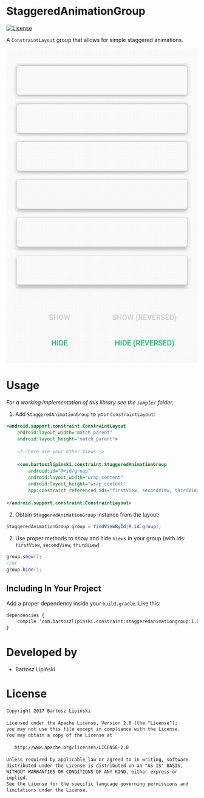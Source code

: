 StaggeredAnimationGroup
==================

[![License](https://img.shields.io/github/license/blipinsk/StaggeredAnimationGroup.svg?style=flat)](https://www.apache.org/licenses/LICENSE-2.0)

A `ConstraintLayout` group that allows for simple staggered animations.

![ ](/StaggeredAnimationGroup.gif)

Usage
=====
*For a working implementation of this library see the `sample/` folder.*

1. Add `StaggeredAnimationGroup` to your `ConstraintLayout`:

```xml
<android.support.constraint.ConstraintLayout
    android:layout_width="match_parent"
    android:layout_height="match_parent">

    <!--here are your other Views-->

    <com.bartoszlipinski.constraint.StaggeredAnimationGroup
        android:id="@+id/group"
        android:layout_width="wrap_content"
        android:layout_height="wrap_content"
        app:constraint_referenced_ids="firstView, secondView, thirdView"/>

</android.support.constraint.ConstraintLayout>
```

2. Obtain `StaggeredAnimationGroup` instance from the layout:

```java
StaggeredAnimationGroup group = findViewById(R.id.group);
```

2. Use proper methods to show and hide `Views` in your group (with ids: `firstView`, `secondView`, `thirdView`)

```java
group.show();
//or
group.hide();
```

Including In Your Project
-------------------------
Add a proper dependency inside your `build.gradle`. Like this:

```xml
dependencies {
    compile 'com.bartoszlipinski.constraint:staggeredanimationgroup:1.0.0'
}
```

Developed by
============
 * Bartosz Lipiński

License
=======

    Copyright 2017 Bartosz Lipiński

    Licensed under the Apache License, Version 2.0 (the "License");
    you may not use this file except in compliance with the License.
    You may obtain a copy of the License at

       http://www.apache.org/licenses/LICENSE-2.0

    Unless required by applicable law or agreed to in writing, software
    distributed under the License is distributed on an "AS IS" BASIS,
    WITHOUT WARRANTIES OR CONDITIONS OF ANY KIND, either express or implied.
    See the License for the specific language governing permissions and
    limitations under the License.
